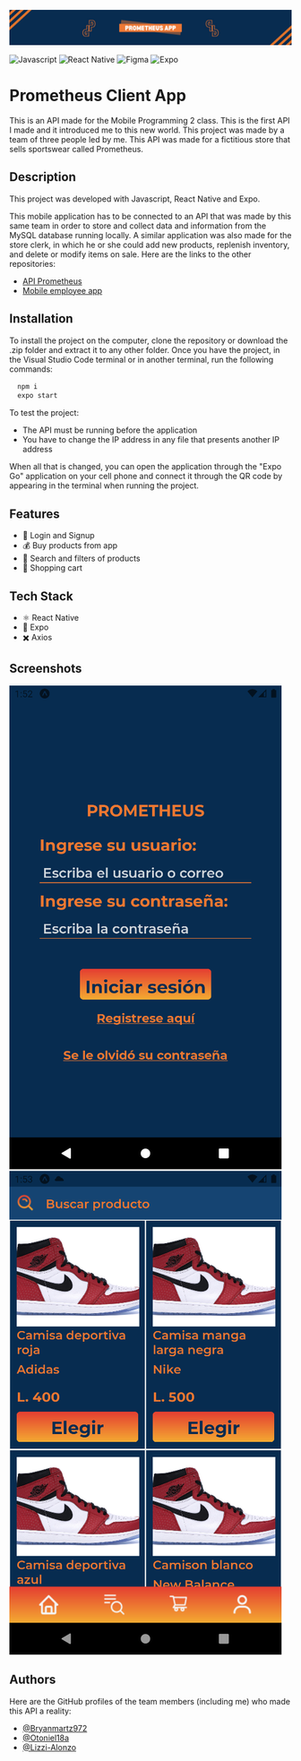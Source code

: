 
![Prometheus Banner](prometheus-app-banner.png)

![Javascript](https://img.shields.io/badge/JavaScript-F7DF1E.svg?style=for-the-badge&logo=JavaScript&logoColor=black)
![React Native](https://img.shields.io/badge/React-61DAFB.svg?style=for-the-badge&logo=React&logoColor=black)
![Figma](https://img.shields.io/badge/Figma-F24E1E.svg?style=for-the-badge&logo=Figma&logoColor=white)
![Expo](https://img.shields.io/badge/Expo-000020.svg?style=for-the-badge&logo=Expo&logoColor=white)

# Prometheus Client App
This is an API made for the Mobile Programming 2 class. This is the first API I made and it introduced me to this new world. This project was made by a team of three people led by me. This API was made for a fictitious store that sells sportswear called Prometheus.

## Description

This project was developed with Javascript, React Native and Expo.

This mobile application has to be connected to an API that was made by this same team in order to store and collect data and information from the MySQL database running locally. A similar application was also made for the store clerk, in which he or she could add new products, replenish inventory, and delete or modify items on sale. Here are the links to the other repositories:
- [API Prometheus](https://github.com/Bryanmartz972/ProyectoMovil2)
- [Mobile employee app](https://github.com/Bryanmartz972/ProyectoMovil2ReactEmpleado)

## Installation

To install the project on the computer, clone the repository or download the .zip folder and extract it to any other folder. Once you have the project, in the Visual Studio Code terminal or in another terminal, run the following commands:

```bash
  npm i
  expo start
```

To test the project:

- The API must be running before the application
- You have to change the IP address in any file that presents another IP address

When all that is changed, you can open the application through the "Expo Go" application on your cell phone and connect it through the QR code by appearing in the terminal when running the project.
## Features

- 👤 Login and Signup
- 💰 Buy products from app
- 🔎 Search and filters of products
- 🛒 Shopping cart
## Tech Stack

- ⚛️ React Native
- 📱 Expo
- ✖️ Axios



## Screenshots

![App Screenshot](login.png)
![App Screenshot](products.png)


## Authors

Here are the GitHub profiles of the team members (including me) who made this API a reality:

- [@Bryanmartz972](https://github.com/Bryanmartz972) 
- [@Otoniel18a](https://github.com/Otoniel18a)
- [@Lizzi-Alonzo](https://github.com/Lizzi-Alonzo)
